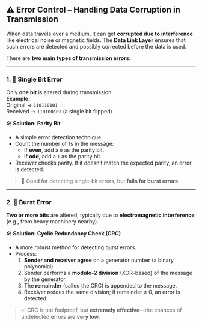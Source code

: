 ## ⚠️ Error Control – Handling Data Corruption in Transmission

When data travels over a medium, it can get **corrupted due to interference** like electrical noise or magnetic fields. The **Data Link Layer** ensures that such errors are detected and possibly corrected before the data is used.

There are **two main types of transmission errors**:

---

### 1. 🔹 Single Bit Error  
Only **one bit** is altered during transmission.  
**Example:**  
Original → `110110101`  
Received → `110100101` (a single bit flipped)

🛠 **Solution: Parity Bit**
- A simple error detection technique.
- Count the number of 1s in the message:
  - If **even**, add a `0` as the parity bit.
  - If **odd**, add a `1` as the parity bit.
- Receiver checks parity. If it doesn’t match the expected parity, an error is detected.

> 📌 Good for detecting single-bit errors, but **fails for burst errors**.

---

### 2. 🔸 Burst Error  
**Two or more bits** are altered, typically due to **electromagnetic interference** (e.g., from heavy machinery nearby).

🛠 **Solution: Cyclic Redundancy Check (CRC)**
- A more robust method for detecting burst errors.
- Process:
  1. **Sender and receiver agree** on a generator number (a binary polynomial).
  2. Sender performs a **modulo-2 division** (XOR-based) of the message by the generator.
  3. The **remainder** (called the CRC) is appended to the message.
  4. Receiver redoes the same division; if remainder ≠ 0, an error is detected.

> ✅ CRC is not foolproof, but **extremely effective**—the chances of undetected errors are **very low**.
